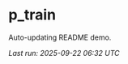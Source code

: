 # p_train

Auto-updating README demo.

<!--START_SECTION:status-->
_Last run: 2025-09-22 06:32 UTC_
<!--END_SECTION:status-->














































































































































































































































































































































































































































































































































































































































































































































































